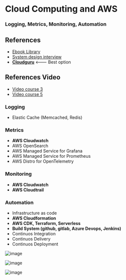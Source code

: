 # Cloud Computing and AWS
### Logging, Metrics, Monitoring, Automation

## References
- [Ebook Library](https://1lib.mx/) 
- [System design interview](https://www.amazon.com/System-Design-Interview-insiders-Second-dp-B08CMF2CQF/dp/B08CMF2CQF/ref=mt_other?_encoding=UTF8&me=&qid=1642666962)
- **[Cloudguru](https://acloudguru.com/)** <--- Best option

## References Video
- [Video course 3](https://drive.google.com/file/d/16mS0GiG9hliTEzlfw3earM2qC7SZDCSk/view?usp=sharing)
- [Video course 5](https://drive.google.com/file/d/14CT_v5AAUUTpPTTtRNUs4VJEwLoLVVzW/view?usp=sharing)

### Logging
- Elastic Cache (Memcached, Redis)


### Metrics
- **AWS Cloudwatch**
- AWS OpenSearch
- AWS Managed Service for Grafana
- AWS Managed Service for Prometheus
- AWS Distro for OpenTelemetry

### Monitoring
- **AWS Cloudwatch**
- **AWS Cloudtrail**

### Automation
- Infrastructure as code
- **AWS Cloudformation**
- **AWS CDK, Terraform, Serverless**
- **Build System (github, gitlab, Azure Devops, Jenkins)**
- Continuos Integration
- Continuos Delivery
- Continuos Deployment

![image](https://user-images.githubusercontent.com/7213379/150299956-f1fd8b02-8e5b-4902-a31b-802f0369da73.png)

![image](https://user-images.githubusercontent.com/7213379/150492880-5614f52b-621d-4797-a41c-56df7e007f5e.png)

![image](https://user-images.githubusercontent.com/7213379/150493023-8ffd2a2a-a868-4b97-be4f-afd3fa06756a.png)















  
  
  
  
  
  
  
 

